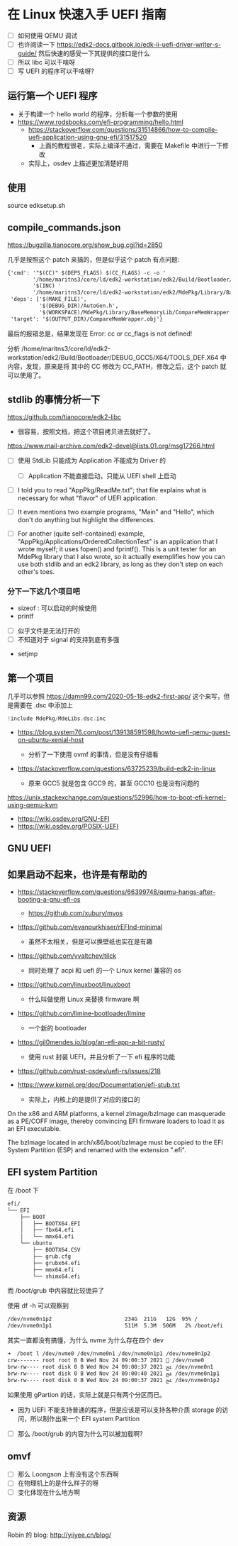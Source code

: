 # 在 Linux 快速入手 UEFI 指南

- [ ] 如何使用 QEMU 调试
- [ ] 也许阅读一下 https://edk2-docs.gitbook.io/edk-ii-uefi-driver-writer-s-guide/ 然后快速的感受一下其提供的接口是什么
- [ ] 所以 libc 可以干啥呀
- [ ] 写 UEFI 的程序可以干啥呀?

## 运行第一个 UEFI 程序

- 关于构建一个 hello world 的程序，分析每一个参数的使用
- https://www.rodsbooks.com/efi-programming/hello.html
  - https://stackoverflow.com/questions/31514866/how-to-compile-uefi-application-using-gnu-efi/31517520
    - 上面的教程很老，实际上编译不通过，需要在 Makefile 中进行一下修改
  - 实际上，osdev 上描述更加清楚好用


## 使用
source edksetup.sh

## compile_commands.json
https://bugzilla.tianocore.org/show_bug.cgi?id=2850

几乎是按照这个 patch 来搞的，但是似乎这个 patch 有点问题:
```txt
{'cmd': '"$(CC)" $(DEPS_FLAGS) $(CC_FLAGS) -c -o '
        '/home/maritns3/core/ld/edk2-workstation/edk2/Build/Bootloader/DEBUG_GCC5/X64/MdePkg/Library/BaseMemoryLib/BaseMemoryLib/OUTPUT/./CompareMemWrapper.obj '
        '$(INC) '
        '/home/maritns3/core/ld/edk2-workstation/edk2/MdePkg/Library/BaseMemoryLib/CompareMemWrapper.c',
 'deps': ['$(MAKE_FILE)',
          '$(DEBUG_DIR)/AutoGen.h',
          '$(WORKSPACE)/MdePkg/Library/BaseMemoryLib/CompareMemWrapper.c'],
 'target': '$(OUTPUT_DIR)/CompareMemWrapper.obj'}
```

最后的报错总是，结果发现在
Error: cc or cc_flags is not defined!

分析
/home/maritns3/core/ld/edk2-workstation/edk2/Build/Bootloader/DEBUG_GCC5/X64/TOOLS_DEF.X64 中内容，发现，原来是将
其中的 CC 修改为 CC_PATH，修改之后，这个 patch 就可以使用了。


## stdlib 的事情分析一下
https://github.com/tianocore/edk2-libc

- 很容易，按照文档，把这个项目拷贝进去就好了。

https://www.mail-archive.com/edk2-devel@lists.01.org/msg17266.html
- [ ] 使用 StdLib 只能成为 Application 不能成为 Driver 的
  - [ ] Application 不能直接启动，只能从 UEFI shell 上启动

- [ ] I told you to read "AppPkg/ReadMe.txt"; that file explains what is
necessary for what "flavor" of UEFI application.

- [ ] It even mentions two
example programs, "Main" and "Hello", which don't do anything but
highlight the differences.

- [ ] For another (quite self-contained) example,
"AppPkg/Applications/OrderedCollectionTest" is an application that I
wrote myself; it uses fopen() and fprintf(). This is a unit tester for
an MdePkg library that I also wrote, so it actually exemplifies how you
can use both stdlib and an edk2 library, as long as they don't step on
each other's toes.

### 分下一下这几个项目吧
- sizeof : 可以启动的时候使用
- printf
- [ ] 似乎文件是无法打开的
- [ ] 不知道对于 signal 的支持到底有多强
- setjmp

## 第一个项目
几乎可以参照
https://damn99.com/2020-05-18-edk2-first-app/ 这个来写，但是需要在 .dsc 中添加上
```c
!include MdePkg/MdeLibs.dsc.inc
```

- https://blog.system76.com/post/139138591598/howto-uefi-qemu-guest-on-ubuntu-xenial-host
  - 分析了一下使用 ovmf 的事情，但是没有仔细看

- https://stackoverflow.com/questions/63725239/build-edk2-in-linux
  - 原来 GCC5 就是包含 GCC9 的，甚至 GCC10 也是没有问题的

https://unix.stackexchange.com/questions/52996/how-to-boot-efi-kernel-using-qemu-kvm


- https://wiki.osdev.org/GNU-EFI
- https://wiki.osdev.org/POSIX-UEFI

## GNU UEFI



## 如果启动不起来，也许是有帮助的
- https://stackoverflow.com/questions/66399748/qemu-hangs-after-booting-a-gnu-efi-os
  - https://github.com/xubury/myos

- https://github.com/evanpurkhiser/rEFInd-minimal
  - 虽然不太相关，但是可以换壁纸也实在是有趣

- https://github.com/vvaltchev/tilck
  - 同时处理了 acpi 和 uefi 的一个 Linux kernel 兼容的 os

- https://github.com/linuxboot/linuxboot
  - 什么叫做使用 Linux 来替换 firmware 啊

- https://github.com/limine-bootloader/limine
  - 一个新的 bootloader

- https://gil0mendes.io/blog/an-efi-app-a-bit-rusty/
  - 使用 rust 封装 UEFI，并且分析了一下 efi 程序的功能

- https://github.com/rust-osdev/uefi-rs/issues/218

- https://www.kernel.org/doc/Documentation/efi-stub.txt
  - 实际上，内核上的是提供了对应的接口的

On the x86 and ARM platforms, a kernel zImage/bzImage can masquerade
as a PE/COFF image, thereby convincing EFI firmware loaders to load
it as an EFI executable.

The bzImage located in arch/x86/boot/bzImage must be copied to the EFI
System Partition (ESP) and renamed with the extension ".efi".

## EFI system Partition
在 /boot 下
```txt
efi/
└── EFI
    ├── BOOT
    │   ├── BOOTX64.EFI
    │   ├── fbx64.efi
    │   └── mmx64.efi
    └── ubuntu
        ├── BOOTX64.CSV
        ├── grub.cfg
        ├── grubx64.efi
        ├── mmx64.efi
        └── shimx64.efi
```
而 /boot/grub 中内容就比较诡异了

使用 df -h 可以观察到
```txt
/dev/nvme0n1p2                       234G  211G   12G  95% /
/dev/nvme0n1p1                       511M  5.3M  506M   2% /boot/efi
```

其实一直都没有搞懂，为什么 nvme 为什么存在四个 dev
```txt
➜  /boot l /dev/nvme0 /dev/nvme0n1 /dev/nvme0n1p1 /dev/nvme0n1p2
crw------- root root 0 B Wed Nov 24 09:00:37 2021  /dev/nvme0
brw-rw---- root disk 0 B Wed Nov 24 09:00:37 2021 ﰩ /dev/nvme0n1
brw-rw---- root disk 0 B Wed Nov 24 09:00:40 2021 ﰩ /dev/nvme0n1p1
brw-rw---- root disk 0 B Wed Nov 24 09:00:37 2021 ﰩ /dev/nvme0n1p2
```

如果使用 gPartion 的话，实际上就是只有两个分区而已。

- 因为 UEFI 不能支持普通的程序，但是应该是可以支持各种介质 storage 的访问，所以制作出来一个 EFI system Partition
- [ ] 那么 /boot/grub 的内容为什么可以被加载啊?

## omvf
- [ ] 那么 Loongson 上有没有这个东西啊
- [ ] 在物理机上的是什么样子的呀
- [ ] 变化体现在什么地方啊

## 资源
Robin 的 blog: http://yiiyee.cn/blog/
